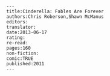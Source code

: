 
    ---
    title:Cinderella: Fables Are Forever
    authors:Chris Roberson,Shawn McManus
    editors:
    translator:
    date:2013-06-17
    rating:
    re-read:
    pages:160
    non-fiction:
    comic:TRUE
    published:2011
    ---

    